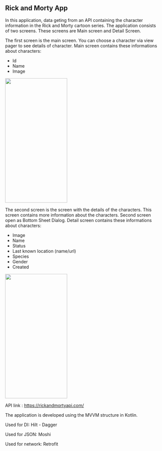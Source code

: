 ## Rick and Morty App

In this application, data geting from an API containing the character information in the Rick and Morty cartoon series.
The application consists of two screens. These screens are Main screen and Detail Screen.

The first screen is the main screen. You can choose a character via view pager to see details of character.
Main screen contains these informations about characters:
- Id
- Name
- Image

<img src="https://user-images.githubusercontent.com/74800052/164953726-9b839547-7cd0-44a3-ad15-bbd494fce505.png" width="200" height="400"/>

The second screen is the screen with the details of the characters. This screen contains more information about the characters.
Second screen open as Bottom Sheet Dialog.
Detail screen contains these informations about characters:
- Image
- Name
- Status
- Last known location (name/url)
- Species
- Gender
- Created

<img src="https://user-images.githubusercontent.com/74800052/164977830-01fb2d1f-c516-4945-9034-cd56366ec49d.png" width="200" height="400"/>

API link : https://rickandmortyapi.com/

The application is developed using the MVVM structure in Kotlin.

Used for DI: Hilt - Dagger

Used for JSON: Moshi

Used for network: Retrofit

